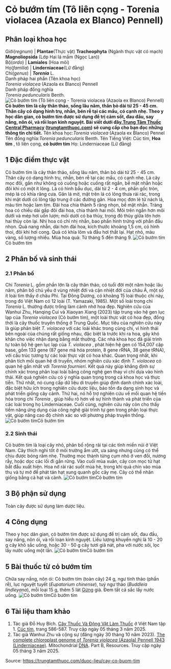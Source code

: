 # Cỏ bướm tím (Tô liên cọng - Torenia violacea (Azaola ex Blanco) Pennell)

Phân loại khoa học  
---  
Giới(_regnum_) |  **Plantae**(Thực vật) **Tracheophyta** (Ngành thực vật có mạch) **Magnoliopsida** (Lớp Hai lá mầm (Ngọc Lan))  
Bộ(_ordo_) | **Lamiales** (Hoa môi)  
Họ(_familia_) | **Linderniaceae**(Lữ đằng)  
Chi(_genus_) | _**Torenia**_ L.  
Danh pháp hai phần (Tên khoa học)  
_Torenia violacea_ (Azaola ex Blanco) Pennell  
Danh pháp đồng nghĩa  
_Torenia peduncularis_ Benth.  
![Cỏ bướm tím \(Tô liên cọng - Torenia violacea \(Azaola ex Blanco\) Pennell\)](https://trungtamthuoc.com/images/others/co-buom-tim-1-0370.jpg)
**Cỏ bướm tím là cây thân thảo, sống lâu năm, thân bò dài từ 25 - 45 cm. Thân cây có dạng hình trụ, nhẵn, bén rễ tại các mấu, có cạnh nhẹ. Theo y học dân gian, cỏ bướm tím được sử dụng để trị cảm sốt, đau đầu, say nắng, nôn ói, và rối loạn kinh nguyệt. Bài viết dưới đây,[Trung Tâm Thuốc Central Pharmacy](https://trungtamthuoc.com/ "Trung Tâm Thuốc Central Pharmacy") ([trungtamthuoc.com](https://trungtamthuoc.com/ "trungtamthuoc.com")) sẽ cung cấp cho bạn đọc những thông tin chi tiết.**
Tên khoa học:_Torenia violacea_ (Azaola ex Blanco) Pennel
Tên đồng nghĩa:_Torenia peduncularis_ Benth.
Tên Tiếng Việt: Cúc tím, **Hoa tím** , tô liên cọng, **cỏ bướm tím**
Họ: Linderniaceae (Lữ đằng)
##  1 Đặc điểm thực vật
Cỏ bướm tím là cây thân thảo, sống lâu năm, thân bò dài từ 25 - 45 cm. Thân cây có dạng hình trụ, nhẵn, bén rễ tại các mấu, có cạnh nhẹ.
Lá cây mọc đối, gần như không có cuống hoặc cuống rất ngắn, bề mặt nhẵn hoặc đôi khi có một ít lông. Lá có hình bầu dục, dài từ 2 - 4 cm, phần gốc tròn, mép lá có khía răng cưa. Gân lá mờ, mặt trên lá có lông thưa rải rác, trong khi mặt dưới có lông tập trung ở các đường gân.
Hoa mọc đơn lẻ từ nách lá, màu tím hoặc lam tím. Đài hoa chia thành 5 răng nhọn, bề mặt nhẵn. Tràng hoa có chiều dài gấp đôi đài hoa, chia thành hai môi. Môi trên ngắn hơn môi dưới và mép hơi uốn lượn; môi dưới có ba thùy, trong đó thùy giữa lớn hơn hai thùy còn lại. Nhị hoa có chỉ nhị nhẵn, bao phấn hình trứng với phần đầu nhọn.
Quả nang nhẵn, dài hơn đài hoa, kích thước khoảng 1,5 cm, có hình thoi, đôi khi hơi cong. Quả có khía lõm và đầu hơi thắt lại. Hạt nhỏ, màu vàng, số lượng nhiều.
Mùa hoa quả: Từ tháng 5 đến tháng 9.
![Cỏ bướm tím](https://trungtamthuoc.com/images/item/co-buom-tim-2.jpg)Cỏ bướm tím
##  2 Phân bố và sinh thái
### 2.1 Phân bố
Chi _Torenia_ L. gồm phần lớn là cây thân thảo, có tuổi đời một năm hoặc lâu năm, phân bố chủ yếu ở vùng nhiệt đới và cận nhiệt đới của châu Á, một số ít loài tìm thấy ở châu Phi. Tại Đông Dương, có khoảng 15 loài thuộc chi này, trong đó Việt Nam có 12 loài (T. Yamazaki, 1985). Một số loài trong chi _Torenia_ L. thường được trồng làm cảnh nhờ hoa đẹp.
Nghiên cứu của Wanhui Zhu, Hanqing Cui và Xiaoyan Xiang (2023) tập trung vào hệ gen lục lạp của _Torenia violacea_ (Cỏ bướm tím), một loài thực vật có hoa đẹp, đồng thời là cây thuốc truyền thống ở Trung Quốc. Mục tiêu của nghiên cứu này là giúp phân biệt _T. violacea_ với các loài khác trong cùng chi, vì hình thái bên ngoài của chúng rất giống nhau, đặc biệt là trước khi ra hoa, gây khó khăn cho việc nhận dạng bằng mắt thường.
Các nhà khoa học đã giải trình tự toàn bộ hệ gen lục lạp của _T. violacea_ , phát hiện hệ gen có 154,007 cặp base, gồm 133 gene (87 gene mã hóa protein, 8 gene rRNA, 38 gene tRNA), với cấu trúc tương tự các loài thực vật có hoa khác. Quan trọng nhất, khi phân tích mối quan hệ di truyền, nhóm nghiên cứu xác định _T. violacea_ có quan hệ gần nhất với _Torenia fournieri_. Kết quả này giúp khẳng định sự chính xác trong phân loại loài bằng công nghệ gen thay vì chỉ dựa vào hình thái.
Kết quả nghiên cứu có ý nghĩa quan trọng trong cả khoa học và thực tiễn. Thứ nhất, nó cung cấp dữ liệu di truyền giúp định danh chính xác loài, đặc biệt hữu ích trong nghiên cứu dược liệu, bảo tồn đa dạng sinh học và phát triển giống cây cảnh. Thứ hai, nó hỗ trợ nghiên cứu về mối quan hệ tiến hóa trong chi _Torenia_ , giúp hiểu rõ hơn về sự hình thành và phát triển của các loài trong họ Linderniaceae. Cuối cùng, nghiên cứu này còn cho thấy tiềm năng ứng dụng của công nghệ giải trình tự gen trong phân loại thực vật, giúp nâng cao độ chính xác so với phương pháp truyền thống.
![Cỏ bướm tím](https://trungtamthuoc.com/images/item/co-buom-tim-3.jpg)Cỏ bướm tím
### 2.2 Sinh thái
Cỏ bướm tím là loại cây nhỏ, phân bố rộng rãi tại các tỉnh miền núi ở Việt Nam. Cây thích nghi tốt ở môi trường ẩm ướt, ưa sáng nhưng cũng có thể chịu được bóng râm nhẹ. Thường mọc thành từng cụm nhỏ ở ven đồi, nương rẫy, hoặc dọc các lối đi gần rừng. Vào cuối mùa xuân, cây con mọc từ hạt bắt đầu xuất hiện. Hoa nở rải rác suốt mùa hè, trong khi quả chín vào mùa thu và tự mở để phát tán hạt xung quanh gốc cây mẹ.
Cây có thể nhân giống bằng cả hạt và cành.
![Cỏ bướm tím](https://trungtamthuoc.com/images/item/co-buom-tim-4.jpg)Cỏ bướm tím
##  3 Bộ phận sử dụng
Toàn cây được sử dụng làm dược liệu.
##  4 Công dụng 
Theo y học dân gian, cỏ bướm tím được sử dụng để trị cảm sốt, đau đầu, say nắng, nôn ói, và rối loạn kinh nguyệt. Liều lượng khuyến nghị là 10 - 20 g cây khô sắc uống, hoặc 30 - 50 g cây tươi giã nát, pha với nước sôi, lọc lấy nước uống một lần.
![Cỏ bướm tím](https://trungtamthuoc.com/images/item/co-buom-tim-5.jpg)Cỏ bướm tím
##  5 Bài thuốc từ cỏ bướm tím
Chữa say nắng, nôn ói:
Cỏ bướm tím (toàn cây) 24 g, ngư tinh thảo (phần rễ), lục nguyệt tuyết (_Eupatorium chinense_), tuý ngư thảo (_Buddleia lindleyana_), mỗi loại 15 g, thêm 5 lát [Gừng](https://trungtamthuoc.com/duoc-lieu/gung-14 "Gừng") già. Đem tất cả sắc lấy nước uống.
![Cỏ bướm tím](https://trungtamthuoc.com/images/item/co-buom-tim-6.jpg)Cỏ bướm tím
##  6 Tài liệu tham khảo
  1. Tác giả Đỗ Huy Bích. [Cây Thuốc Và Động Vật Làm Thuốc](https://trungtamthuoc.com/bai-viet/doc-online-va-tai-mien-phi-pdf-sach-cay-thuoc-va-dong-vat-lam-thuoc-o-viet-nam "Cây Thuốc Và Động Vật Làm Thuốc") ở Việt Nam tập 1. [Cúc tím](https://trungtamthuoc.com/upload/pdf/cay-thuoc-va-dong-vat-lam-thuoc-tap-1-trungtamthuoc.com.pdf), trang 586-587. Truy cập ngày 05 tháng 3 năm 2025.
  2. Tác giả Wanhui Zhu và cộng sự (đăng ngày 30 tháng 10 năm 2023). [The complete chloroplast genome of _Torenia violacea_ (Azaola) Pennell 1943 (Linderniaceae)](https://doi.org/10.1080/23802359.2023.2274619). Mitochondrial [DNA](https://trungtamthuoc.com/hoat-chat/dna "DNA"). Part B, Resources. Truy cập ngày 05 tháng 3 năm 2025.




Source: https://trungtamthuoc.com/duoc-lieu/cay-co-buom-tim